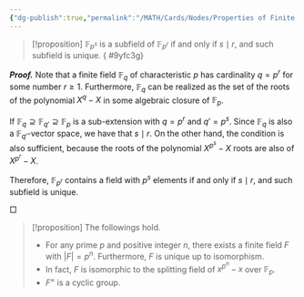 ```yaml
---
{"dg-publish":true,"permalink":"/MATH/Cards/Nodes/Properties of Finite Field/","dgPassFrontmatter":true}
---
```



> [!proposition]
> $\mathbb{F}_{p^s}$ is a subfield of $\mathbb{F}_{p^r}$ if and only if $s \mid r$, and such subfield is unique.
{ #9yfc3g}


**_Proof._**
Note that a finite field $\mathbb{F}_q$ of characteristic $p$ has cardinality $q=p^r$ for some number $r\geqslant 1$. Furthermore, $\mathbb{F}_q$ can be realized as the set of the roots of the polynomial $X^q-X$ in some algebraic closure of $\mathbb{F}_p$.

If $\mathbb{F}_q \supseteq \mathbb{F}_{q'} \supseteq \mathbb{F}_p$ is a sub-extension with $q=p^r$ and $q'=p^s$. Since $\mathbb{F}_q$ is also a $\mathbb{F}_{q'}$-vector space, we have that $s\mid r$. On the other hand, the condition is also sufficient, because the roots of the polynomial $X^{p^s}-X$ roots are also of $X^{p^r}-X$.

Therefore, $\mathbb{F}_{p^r}$ contains a field with $p^s$ elements if and only if $s \mid r$, and such subfield is unique.

<p align="left">□</p>

> [!proposition] 
> The followings hold.
> - For any prime $p$ and positive integer $n$, there exists a finite field $F$ with $|F|=p^n$. Furthermore, $F$ is unique up to isomorphism.
> - In fact, $F$ is isomorphic to the splitting field of $x^{p^n}-x$ over $\mathbb{F}_p$. 
> - $F^\times$ is a cyclic group.
